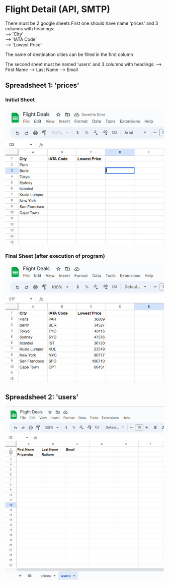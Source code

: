 # Flight Detail (API, SMTP)

There must be 2 google sheets
First one should have name 'prices' and 3 columns with headings:<br>
--> 'City'<br>
--> 'IATA Code'<br>
--> 'Lowest Price'<br>

The name of destination cities can be filled in the first column


The second sheet must be named 'users' and 3 columns with headings:
--> First Name
--> Last Name
--> Email

## Spreadsheet 1: 'prices'

### Initial Sheet
![Example of google sheet](https://github.com/Priyanshu120503/Flight-Detail-API-SMTP/blob/main/images/screenshot_1.png)

### Final Sheet (after execution of program)
![Example of google sheet](https://github.com/Priyanshu120503/Flight-Detail-API-SMTP/blob/main/images/screenshot_2.png)


## Spreadsheet 2: 'users'
![Example of google sheet](https://github.com/Priyanshu120503/Flight-Detail-API-SMTP/blob/main/images/screenshot_3.png)



